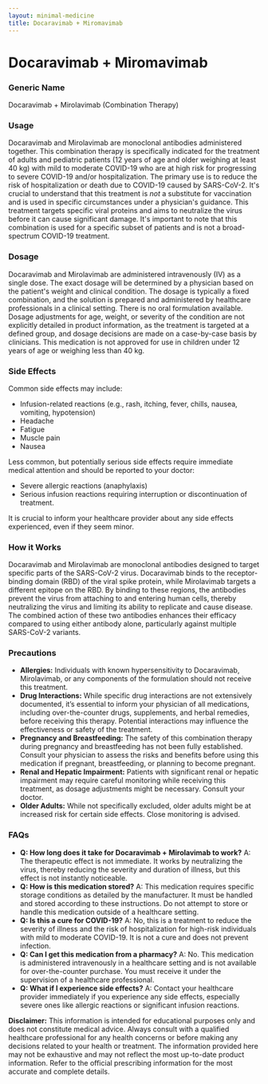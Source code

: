 ```yaml
---
layout: minimal-medicine
title: Docaravimab + Miromavimab
---
```


# Docaravimab + Miromavimab
### Generic Name
Docaravimab + Mirolavimab (Combination Therapy)

### Usage
Docaravimab and Mirolavimab are monoclonal antibodies administered together. This combination therapy is specifically indicated for the treatment of adults and pediatric patients (12 years of age and older weighing at least 40 kg) with mild to moderate COVID-19 who are at high risk for progressing to severe COVID-19 and/or hospitalization.  The primary use is to reduce the risk of hospitalization or death due to COVID-19 caused by SARS-CoV-2.  It's crucial to understand that this treatment is *not* a substitute for vaccination and is used in specific circumstances under a physician's guidance.  This treatment targets specific viral proteins and aims to neutralize the virus before it can cause significant damage.  It's important to note that this combination is used for a specific subset of patients and is not a broad-spectrum COVID-19 treatment.

### Dosage
Docaravimab and Mirolavimab are administered intravenously (IV) as a single dose.  The exact dosage will be determined by a physician based on the patient's weight and clinical condition.  The dosage is typically a fixed combination, and the solution is prepared and administered by healthcare professionals in a clinical setting. There is no oral formulation available. Dosage adjustments for age, weight, or severity of the condition are not explicitly detailed in product information, as the treatment is targeted at a defined group, and dosage decisions are made on a case-by-case basis by clinicians.  This medication is not approved for use in children under 12 years of age or weighing less than 40 kg.


### Side Effects
Common side effects may include:

* Infusion-related reactions (e.g., rash, itching, fever, chills, nausea, vomiting, hypotension)
* Headache
* Fatigue
* Muscle pain
* Nausea


Less common, but potentially serious side effects require immediate medical attention and should be reported to your doctor:

* Severe allergic reactions (anaphylaxis)
* Serious infusion reactions requiring interruption or discontinuation of treatment.

It is crucial to inform your healthcare provider about any side effects experienced, even if they seem minor.

### How it Works
Docaravimab and Mirolavimab are monoclonal antibodies designed to target specific parts of the SARS-CoV-2 virus.  Docaravimab binds to the receptor-binding domain (RBD) of the viral spike protein, while Mirolavimab targets a different epitope on the RBD. By binding to these regions, the antibodies prevent the virus from attaching to and entering human cells, thereby neutralizing the virus and limiting its ability to replicate and cause disease. The combined action of these two antibodies enhances their efficacy compared to using either antibody alone, particularly against multiple SARS-CoV-2 variants.

### Precautions
* **Allergies:**  Individuals with known hypersensitivity to Docaravimab, Mirolavimab, or any components of the formulation should not receive this treatment.
* **Drug Interactions:** While specific drug interactions are not extensively documented, it’s essential to inform your physician of all medications, including over-the-counter drugs, supplements, and herbal remedies, before receiving this therapy.  Potential interactions may influence the effectiveness or safety of the treatment.
* **Pregnancy and Breastfeeding:** The safety of this combination therapy during pregnancy and breastfeeding has not been fully established.  Consult your physician to assess the risks and benefits before using this medication if pregnant, breastfeeding, or planning to become pregnant.
* **Renal and Hepatic Impairment:**  Patients with significant renal or hepatic impairment may require careful monitoring while receiving this treatment, as dosage adjustments might be necessary. Consult your doctor.
* **Older Adults:** While not specifically excluded, older adults might be at increased risk for certain side effects. Close monitoring is advised.


### FAQs

* **Q: How long does it take for Docaravimab + Mirolavimab to work?** A:  The therapeutic effect is not immediate.  It works by neutralizing the virus, thereby reducing the severity and duration of illness, but this effect is not instantly noticeable.
* **Q: How is this medication stored?** A: This medication requires specific storage conditions as detailed by the manufacturer. It must be handled and stored according to these instructions.  Do not attempt to store or handle this medication outside of a healthcare setting.
* **Q: Is this a cure for COVID-19?** A: No, this is a treatment to reduce the severity of illness and the risk of hospitalization for high-risk individuals with mild to moderate COVID-19.  It is not a cure and does not prevent infection.
* **Q:  Can I get this medication from a pharmacy?** A: No. This medication is administered intravenously in a healthcare setting and is not available for over-the-counter purchase.  You must receive it under the supervision of a healthcare professional.
* **Q: What if I experience side effects?** A: Contact your healthcare provider immediately if you experience any side effects, especially severe ones like allergic reactions or significant infusion reactions.


**Disclaimer:** This information is intended for educational purposes only and does not constitute medical advice.  Always consult with a qualified healthcare professional for any health concerns or before making any decisions related to your health or treatment.  The information provided here may not be exhaustive and may not reflect the most up-to-date product information.  Refer to the official prescribing information for the most accurate and complete details.
